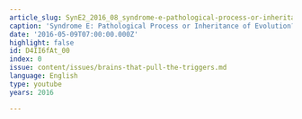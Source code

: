 ```yaml
---
article_slug: SynE2_2016_08_syndrome-e-pathological-process-or-inheritance-of-evolution
caption: 'Syndrome E: Pathological Process or Inheritance of Evolution?'
date: '2016-05-09T07:00:00.000Z'
highlight: false
id: D4II6fAt_00
index: 0
issue: content/issues/brains-that-pull-the-triggers.md
language: English
type: youtube
years: 2016

---
```

